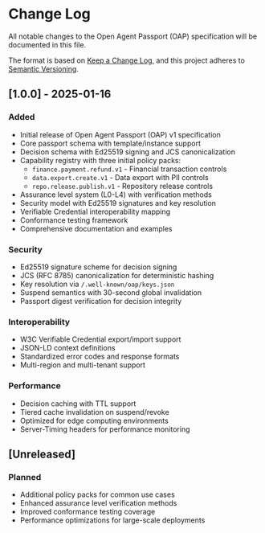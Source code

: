 # Change Log

All notable changes to the Open Agent Passport (OAP) specification will be documented in this file.

The format is based on [Keep a Change Log](https://keepachangelog.com/en/1.0.0/),
and this project adheres to [Semantic Versioning](https://semver.org/spec/v2.0.0.html).

## [1.0.0] - 2025-01-16

### Added

- Initial release of Open Agent Passport (OAP) v1 specification
- Core passport schema with template/instance support
- Decision schema with Ed25519 signing and JCS canonicalization
- Capability registry with three initial policy packs:
  - `finance.payment.refund.v1` - Financial transaction controls
  - `data.export.create.v1` - Data export with PII controls
  - `repo.release.publish.v1` - Repository release controls
- Assurance level system (L0-L4) with verification methods
- Security model with Ed25519 signatures and key resolution
- Verifiable Credential interoperability mapping
- Conformance testing framework
- Comprehensive documentation and examples

### Security

- Ed25519 signature scheme for decision signing
- JCS (RFC 8785) canonicalization for deterministic hashing
- Key resolution via `/.well-known/oap/keys.json`
- Suspend semantics with 30-second global invalidation
- Passport digest verification for decision integrity

### Interoperability

- W3C Verifiable Credential export/import support
- JSON-LD context definitions
- Standardized error codes and response formats
- Multi-region and multi-tenant support

### Performance

- Decision caching with TTL support
- Tiered cache invalidation on suspend/revoke
- Optimized for edge computing environments
- Server-Timing headers for performance monitoring

## [Unreleased]

### Planned

- Additional policy packs for common use cases
- Enhanced assurance level verification methods
- Improved conformance testing coverage
- Performance optimizations for large-scale deployments
